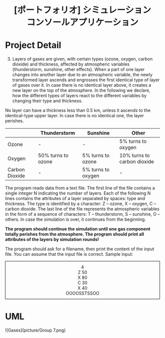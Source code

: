 <h1 align="center">[ポートフォリオ] シミュレーション<br>コンソールアプリケーション</h1>

# Project Detail

3. Layers of gases are given, with certain types (ozone, oxygen, carbon dioxide) and thickness, affected by atmospheric variables (thunderstorm, sunshine, other effects). When a part of one layer changes into another layer due to an atmospheric variable, the newly transformed layer ascends and engrosses the first identical type of layer of gases over it. In case there is no identical layer above, it creates a new layer on the top of the atmosphere. In the following we declare, how the different types of layers react to the different variables by changing their type and thickness.

No layer can have a thickness less than 0.5 km, unless it ascends to the identical-type upper layer. In case there is no identical one, the layer perishes.

|         | Thunderstorm         | Sunshine                | Other                    |
|---------|----------------------|-------------------------|--------------------------|
| Ozone   | -                    | -                       | 5% turns to oxygen       |
| Oxygen  | 50% turns to ozone   | 5% turns to ozone       | 10% turns to carbon dioxide |
| Carbon Dioxide | -             | 5% turns to oxygen      | -                        |

The program reads data from a text file. The first line of the file contains a single integer N indicating the number of layers. Each of the following N lines contains the attributes of a layer separated by spaces: type and thickness. The type is identified by a character: Z – ozone, X – oxygen, C – carbon dioxide. The last line of the file represents the atmospheric variables in the form of a sequence of characters: T – thunderstorm, S – sunshine, O – others. In case the simulation is over, it continues from the beginning.

**The program should continue the simulation until one gas component totally perishes from the atmosphere. The program should print all attributes of the layers by simulation rounds!**

The program should ask for a filename, then print the content of the input file. You can assume that the input file is correct. Sample input:

<div style="border: 1px solid #000; padding: 10px; text-align: center;">
    4<br>
    Z 50<br>
    X 80<br>
    C 30<br>
    X 40<br>
    OOOOSSTSSOO
</div>


# UML
![Gases](picture/Group 7.png)
